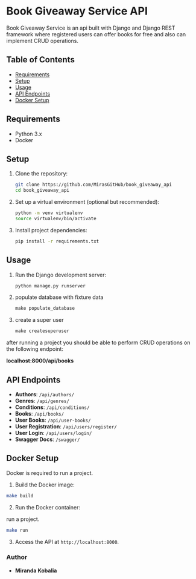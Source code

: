 # Book Giveaway Service API

Book Giveaway Service is an api built with Django and Django REST framework where registered users can offer books for free and also can implement CRUD operations.

## Table of Contents

- [Requirements](#requirements)
- [Setup](#setup)
- [Usage](#usage)
- [API Endpoints](#api-endpoints)
- [Docker Setup](#docker-setup)


## Requirements

- Python 3.x
- Docker

## Setup

1. Clone the repository:

    ```bash
    git clone https://github.com/MirasGitHub/book_giveaway_api
    cd book_giveaway_api
    ```

2. Set up a virtual environment (optional but recommended):

    ```bash
    python -m venv virtualenv
    source virtualenv/bin/activate
    ```

3. Install project dependencies:

    ```bash
    pip install -r requirements.txt
    ```

## Usage

1. Run the Django development server:

    ```bash
    python manage.py runserver
    ```

2. populate database with fixture data

   ```python
   make populate_database
   ```
3. create a super user
   ```python
   make createsuperuser
   ```
after running a project you should be able to perform CRUD operations on the following endpoint:

**localhost:8000/api/books**

## API Endpoints

- **Authors**: `/api/authors/`
- **Genres**: `/api/genres/`
- **Conditions**: `/api/conditions/`
- **Books**: `/api/books/`
- **User Books**: `/api/user-books/`
- **User Registration**: `/api/users/register/`
- **User Login**: `/api/users/login/`
- **Swagger Docs**: `/swagger/`


## Docker Setup

Docker is required to run a project.


1. Build the Docker image:

  ```bash
make build
```

2. Run the Docker container:

run a project.
```bash
make run
```

3. Access the API at `http://localhost:8000`.


### Author 
   - **Miranda Kobalia**
